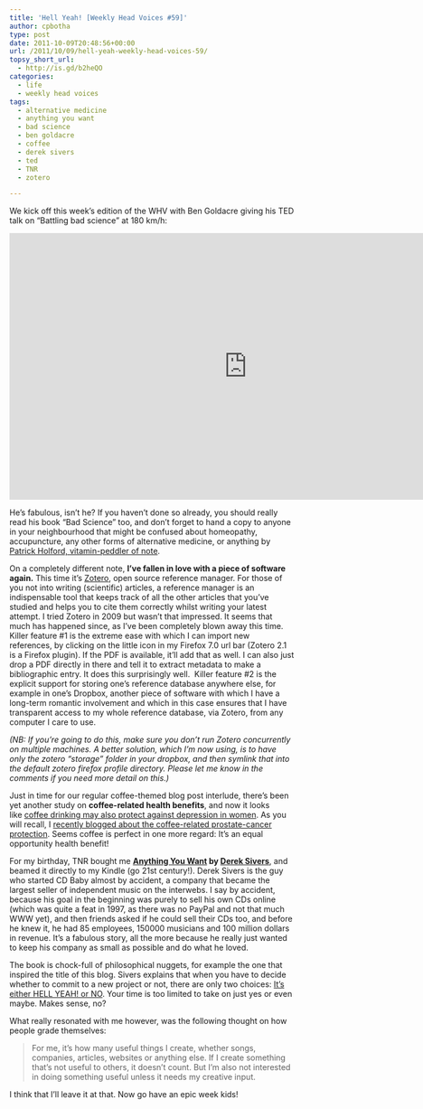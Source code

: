 ```yaml
---
title: 'Hell Yeah! [Weekly Head Voices #59]'
author: cpbotha
type: post
date: 2011-10-09T20:48:56+00:00
url: /2011/10/09/hell-yeah-weekly-head-voices-59/
topsy_short_url:
  - http://is.gd/b2heQO
categories:
  - life
  - weekly head voices
tags:
  - alternative medicine
  - anything you want
  - bad science
  - ben goldacre
  - coffee
  - derek sivers
  - ted
  - TNR
  - zotero

---
```

We kick off this week&#8217;s edition of the WHV with Ben Goldacre giving his TED talk on &#8220;Battling bad science&#8221; at 180 km/h:

<div class="jetpack-video-wrapper">
  <iframe src="https://embed-ssl.ted.com/talks/ben_goldacre_battling_bad_science.html" width="840" height="472" frameborder="0" scrolling="no" webkitAllowFullScreen mozallowfullscreen allowFullScreen></iframe>
</div>

He&#8217;s fabulous, isn&#8217;t he? If you haven&#8217;t done so already, you should really read his book &#8220;Bad Science&#8221; too, and don&#8217;t forget to hand a copy to anyone in your neighbourhood that might be confused about homeopathy, accupuncture, any other forms of alternative medicine, or anything by [Patrick Holford, vitamin-peddler of note][1].

On a completely different note, **I&#8217;ve fallen in love with a piece of software again.** This time it&#8217;s [Zotero][2], open source reference manager. For those of you not into writing (scientific) articles, a reference manager is an indispensable tool that keeps track of all the other articles that you&#8217;ve studied and helps you to cite them correctly whilst writing your latest attempt. I tried Zotero in 2009 but wasn&#8217;t that impressed. It seems that much has happened since, as I&#8217;ve been completely blown away this time. Killer feature #1 is the extreme ease with which I can import new references, by clicking on the little icon in my Firefox 7.0 url bar (Zotero 2.1 is a Firefox plugin). If the PDF is available, it&#8217;ll add that as well. I can also just drop a PDF directly in there and tell it to extract metadata to make a bibliographic entry. It does this surprisingly well.  Killer feature #2 is the explicit support for storing one&#8217;s reference database anywhere else, for example in one&#8217;s Dropbox, another piece of software with which I have a long-term romantic involvement and which in this case ensures that I have transparent access to my whole reference database, via Zotero, from any computer I care to use.

_(NB: If you&#8217;re going to do this, make sure you don&#8217;t run Zotero concurrently on multiple machines. A better solution, which I&#8217;m now using, is to have only the zotero &#8220;storage&#8221; folder in your dropbox, and then symlink that into the default zotero firefox profile directory. Please let me know in the comments if you need more detail on this.)_

Just in time for our regular coffee-themed blog post interlude, there&#8217;s been yet another study on **coffee-related health benefits**, and now it looks like [coffee drinking may also protect against depression in women][3]. As you will recall, I [recently blogged about the coffee-related prostate-cancer protection][4]. Seems coffee is perfect in one more regard: It&#8217;s an equal opportunity health benefit!

For my birthday, TNR bought me **[Anything You Want][5] by [Derek Sivers][6]**, and beamed it directly to my Kindle (go 21st century!). Derek Sivers is the guy who started CD Baby almost by accident, a company that became the largest seller of independent music on the interwebs. I say by accident, because his goal in the beginning was purely to sell his own CDs online (which was quite a feat in 1997, as there was no PayPal and not that much WWW yet), and then friends asked if he could sell their CDs too, and before he knew it, he had 85 employees, 150000 musicians and 100 million dollars in revenue. It&#8217;s a fabulous story, all the more because he really just wanted to keep his company as small as possible and do what he loved.

The book is chock-full of philosophical nuggets, for example the one that inspired the title of this blog. Sivers explains that when you have to decide whether to commit to a new project or not, there are only two choices: [It&#8217;s either HELL YEAH! or NO][7]. Your time is too limited to take on just yes or even maybe. Makes sense, no?

What really resonated with me however, was the following thought on how people grade themselves:

> For me, it&#8217;s how many useful things I create, whether songs, companies, articles, websites or anything else. If I create something that&#8217;s not useful to others, it doesn&#8217;t count. But I&#8217;m also not interested in doing something useful unless it needs my creative input.

I think that I&#8217;ll leave it at that. Now go have an epic week kids!

 [1]: http://holfordwatch.info/ "Holford Watch"
 [2]: http://www.zotero.org/ "zotero website"
 [3]: http://www.reuters.com/article/2011/09/27/us-coffee-depression-idUSTRE78Q3GK20110927 "coffee drinking vs depression in women"
 [4]: /2011/07/02/the-monthly-weekly-head-voices-50/ "previous post concerning coffee vs prostate-cancer"
 [5]: http://sivers.org/a "link to anything you want book page"
 [6]: http://sivers.org/ "derek sivers website"
 [7]: http://sivers.org/hellyeah "hell yeah or no post by sivers"
